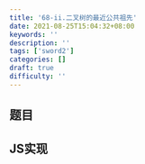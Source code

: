 ```yaml
---
title: '68-ii.二叉树的最近公共祖先'
date: 2021-08-25T15:04:32+08:00
keywords: ''
description: ''
tags: ['sword2']
categories: []
draft: true
difficulty: ''
---
```


## 题目


## JS实现 

```javascript

```
